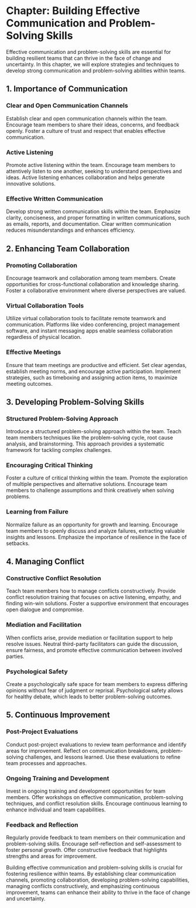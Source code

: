 Chapter: Building Effective Communication and Problem-Solving Skills
====================================================================

Effective communication and problem-solving skills are essential for building resilient teams that can thrive in the face of change and uncertainty. In this chapter, we will explore strategies and techniques to develop strong communication and problem-solving abilities within teams.

**1. Importance of Communication**
----------------------------------

### Clear and Open Communication Channels

Establish clear and open communication channels within the team. Encourage team members to share their ideas, concerns, and feedback openly. Foster a culture of trust and respect that enables effective communication.

### Active Listening

Promote active listening within the team. Encourage team members to attentively listen to one another, seeking to understand perspectives and ideas. Active listening enhances collaboration and helps generate innovative solutions.

### Effective Written Communication

Develop strong written communication skills within the team. Emphasize clarity, conciseness, and proper formatting in written communications, such as emails, reports, and documentation. Clear written communication reduces misunderstandings and enhances efficiency.

**2. Enhancing Team Collaboration**
-----------------------------------

### Promoting Collaboration

Encourage teamwork and collaboration among team members. Create opportunities for cross-functional collaboration and knowledge sharing. Foster a collaborative environment where diverse perspectives are valued.

### Virtual Collaboration Tools

Utilize virtual collaboration tools to facilitate remote teamwork and communication. Platforms like video conferencing, project management software, and instant messaging apps enable seamless collaboration regardless of physical location.

### Effective Meetings

Ensure that team meetings are productive and efficient. Set clear agendas, establish meeting norms, and encourage active participation. Implement strategies, such as timeboxing and assigning action items, to maximize meeting outcomes.

**3. Developing Problem-Solving Skills**
----------------------------------------

### Structured Problem-Solving Approach

Introduce a structured problem-solving approach within the team. Teach team members techniques like the problem-solving cycle, root cause analysis, and brainstorming. This approach provides a systematic framework for tackling complex challenges.

### Encouraging Critical Thinking

Foster a culture of critical thinking within the team. Promote the exploration of multiple perspectives and alternative solutions. Encourage team members to challenge assumptions and think creatively when solving problems.

### Learning from Failure

Normalize failure as an opportunity for growth and learning. Encourage team members to openly discuss and analyze failures, extracting valuable insights and lessons. Emphasize the importance of resilience in the face of setbacks.

**4. Managing Conflict**
------------------------

### Constructive Conflict Resolution

Teach team members how to manage conflicts constructively. Provide conflict resolution training that focuses on active listening, empathy, and finding win-win solutions. Foster a supportive environment that encourages open dialogue and compromise.

### Mediation and Facilitation

When conflicts arise, provide mediation or facilitation support to help resolve issues. Neutral third-party facilitators can guide the discussion, ensure fairness, and promote effective communication between involved parties.

### Psychological Safety

Create a psychologically safe space for team members to express differing opinions without fear of judgment or reprisal. Psychological safety allows for healthy debate, which leads to better problem-solving outcomes.

**5. Continuous Improvement**
-----------------------------

### Post-Project Evaluations

Conduct post-project evaluations to review team performance and identify areas for improvement. Reflect on communication breakdowns, problem-solving challenges, and lessons learned. Use these evaluations to refine team processes and approaches.

### Ongoing Training and Development

Invest in ongoing training and development opportunities for team members. Offer workshops on effective communication, problem-solving techniques, and conflict resolution skills. Encourage continuous learning to enhance individual and team capabilities.

### Feedback and Reflection

Regularly provide feedback to team members on their communication and problem-solving skills. Encourage self-reflection and self-assessment to foster personal growth. Offer constructive feedback that highlights strengths and areas for improvement.

Building effective communication and problem-solving skills is crucial for fostering resilience within teams. By establishing clear communication channels, promoting collaboration, developing problem-solving capabilities, managing conflicts constructively, and emphasizing continuous improvement, teams can enhance their ability to thrive in the face of change and uncertainty.
